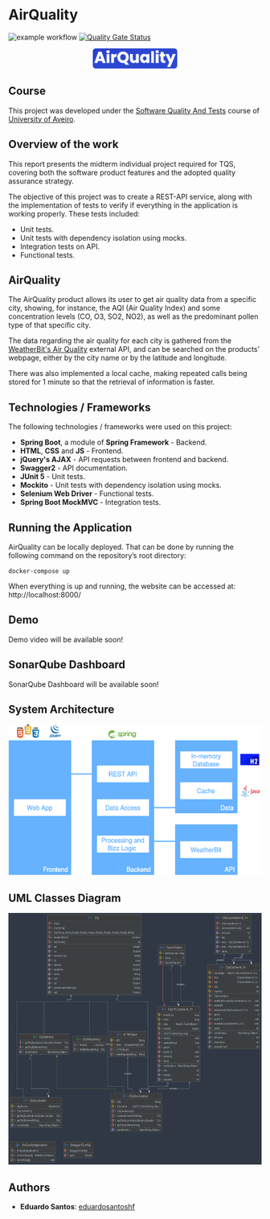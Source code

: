 # AirQuality

![example workflow](https://github.com/eduardosantoshf/TQSIndividualProject/actions/workflows/main.yml/badge.svg)
[![Quality Gate Status](https://sonarcloud.io/api/project_badges/measure?project=eduardosantoshf_AirQuality&metric=alert_status)](https://sonarcloud.io/dashboard?id=eduardosantoshf_AirQuality)

<p align="center">
    <img style="height: 40px" src="./images/AirQuality_logo.png">
</p>

## Course
This project was developed under the [Software Quality And Tests](https://www.ua.pt/en/uc/8109) course of [University of Aveiro](https://www.ua.pt/).

## Overview of the work

This report presents the midterm individual project required for TQS, covering both the software product features and the adopted quality assurance strategy.

The objective of this project was to create a REST-API service, along with the implementation of tests to verify if everything in the application is working properly. These tests included:
* Unit tests.
* Unit tests with dependency isolation using mocks.
* Integration tests on API.
* Functional tests.

## AirQuality

The AirQuality product allows its user to get air quality data from a specific city, showing, for instance, the AQI (Air Quality Index) and some concentration levels (CO, O3, SO2, NO2), as well as the predominant pollen type of that specific city.

The data regarding the air quality for each city is gathered from the [WeatherBit's Air Quality](https://www.weatherbit.io/api/airquality-current) external API, and can be searched on the products’ webpage, either by the city name or by the latitude and longitude.

There was also implemented a local cache, making repeated calls being stored for 1 minute so that the retrieval of information is faster.

## Technologies / Frameworks

The following technologies / frameworks were used on this project:
* **Spring Boot**, a module of **Spring Framework** - Backend.
* **HTML**, **CSS** and **JS** - Frontend.
* **jQuery's AJAX** - API requests between frontend and backend.
* **Swagger2** - API documentation.
* **JUnit 5** - Unit tests.
* **Mockito** - Unit tests with dependency isolation using mocks.
* **Selenium Web Driver** - Functional tests.
* **Spring Boot MockMVC** - Integration tests.

## Running the Application

AirQuality can be locally deployed. That can be done by running the following command on the repository’s root directory: 

```shell
docker-compose up
```

When everything is up and running, the website can be accessed at: http://localhost:8000/

## Demo

Demo video will be available soon!

## SonarQube Dashboard

SonarQube Dashboard will be available soon!

## System Architecture
<p align="center">
    <img style="height: 300px" src="./images/AirQuality_architecture.png">
</p>

## UML Classes Diagram
<p align="center">
    <img style="height: 500px" src="./images/UML_classes_diagram.png">
</p>

## Authors
* **Eduardo Santos**: [eduardosantoshf](https://github.com/eduardosantoshf)